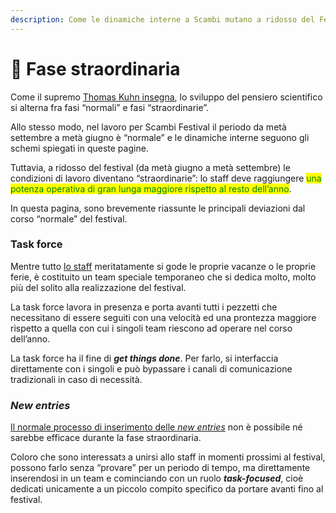 ```yaml
---
description: Come le dinamiche interne a Scambi mutano a ridosso del Festival
---
```


# 🚀 Fase straordinaria

Come il supremo [Thomas Kuhn insegna](https://hyp.is/ZiQkovqxEeybB\_sZ6YIAUg/plato.stanford.edu/entries/thomas-kuhn/), lo sviluppo del pensiero scientifico si alterna fra fasi “normali” e fasi “straordinarie”.

Allo stesso modo, nel lavoro per Scambi Festival il periodo da metà settembre a metà giugno è “normale” e le dinamiche interne seguono gli schemi spiegati in queste pagine.

Tuttavia, a ridosso del festival (da metà giugno a metà settembre) le condizioni di lavoro diventano “straordinarie”: lo staff deve raggiungere <mark style="color:green;">una potenza operativa di gran lunga maggiore rispetto al resto dell’anno</mark>.

In questa pagina, sono brevemente riassunte le principali deviazioni dal corso “normale” del festival.

### Task force

Mentre tutto [lo staff](../staff/) meritatamente si gode le proprie vacanze o le proprie ferie, è costituito un team speciale temporaneo che si dedica molto, molto più del solito alla realizzazione del festival.

La task force lavora in presenza e porta avanti tutti i pezzetti che necessitano di essere seguiti con una velocità ed una prontezza maggiore rispetto a quella con cui i singoli team riescono ad operare nel corso dell’anno.

La task force ha il fine di _**get things done**_. Per farlo, si interfaccia direttamente con i singoli e può bypassare i canali di comunicazione tradizionali in caso di necessità.

### _New entries_

[Il normale processo di inserimento delle _new entries_](../staff/new-entry.md) non è possibile né sarebbe efficace durante la fase straordinaria.

Coloro che sono interessatз a unirsi allo staff in momenti prossimi al festival, possono farlo senza “provare” per un periodo di tempo, ma direttamente inserendosi in un team e cominciando con un ruolo _**task-focused**_, cioè dedicati unicamente a un piccolo compito specifico da portare avanti fino al festival.
